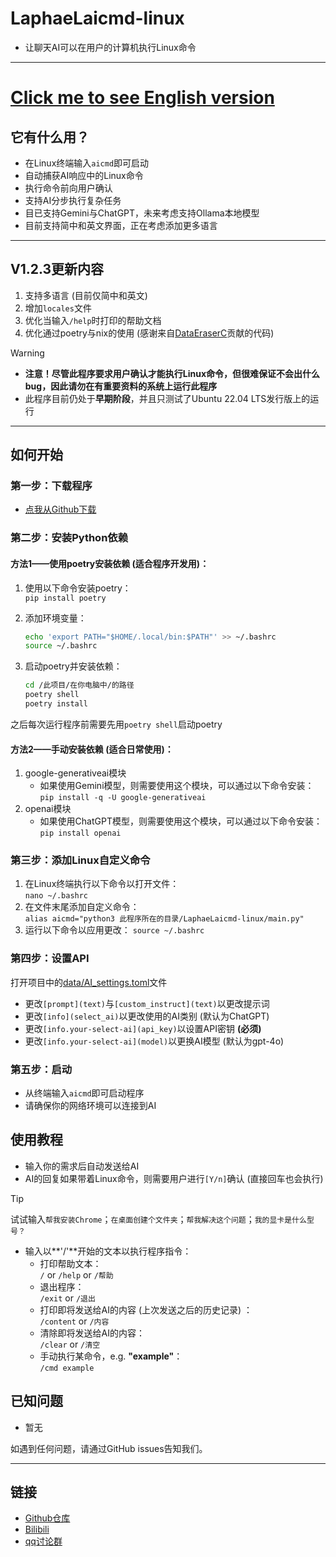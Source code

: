 # LaphaeLaicmd-linux

- 让聊天AI可以在用户的计算机执行Linux命令

---

# [Click me to see English version](README.md)

## 它有什么用？

- 在Linux终端输入`aicmd`即可启动
- 自动捕获AI响应中的Linux命令
- 执行命令前向用户确认
- 支持AI分步执行复杂任务
- 目已支持Gemini与ChatGPT，未来考虑支持Ollama本地模型
- 目前支持简中和英文界面，正在考虑添加更多语言

---

## V1.2.3更新内容

1. 支持多语言 (目前仅简中和英文)
2. 增加`locales`文件
3. 优化当输入`/help`时打印的帮助文档
4. 优化通过poetry与nix的使用 (感谢来自[DataEraserC](https://github.com/DataEraserC)贡献的代码)

> [!WARNING]
>
> - **注意！尽管此程序要求用户确认才能执行Linux命令，但很难保证不会出什么bug，因此请勿在有重要资料的系统上运行此程序**
> - 此程序目前仍处于**早期阶段**，并且只测试了Ubuntu 22.04 LTS发行版上的运行

---

## 如何开始

### 第一步：下载程序

- [点我从Github下载](https://github.com/LaphaeL12304/LaphaeLaicmd-linux/archive/refs/heads/main.zip)

### 第二步：安装Python依赖

#### 方法1——使用poetry安装依赖 (适合程序开发用)：

1. 使用以下命令安装poetry：  
   `pip install poetry`

2. 添加环境变量：  

   ```bash
   echo 'export PATH="$HOME/.local/bin:$PATH"' >> ~/.bashrc
   source ~/.bashrc
   ```

3. 启动poetry并安装依赖：  
   ```bash
   cd /此项目/在你电脑中/的路径
   poetry shell
   poetry install
   ```

之后每次运行程序前需要先用`poetry shell`启动poetry

#### 方法2——手动安装依赖 (适合日常使用)：

1. google-generativeai模块
   - 如果使用Gemini模型，则需要使用这个模块，可以通过以下命令安装：  
     `pip install -q -U google-generativeai`
2. openai模块
   - 如果使用ChatGPT模型，则需要使用这个模块，可以通过以下命令安装：  
     `pip install openai`

### 第三步：添加Linux自定义命令

1. 在Linux终端执行以下命令以打开文件：  
   `nano ~/.bashrc`
2. 在文件末尾添加自定义命令：  
   `alias aicmd="python3 此程序所在的目录/LaphaeLaicmd-linux/main.py"`
3. 运行以下命令以应用更改：
   `source ~/.bashrc`

### 第四步：设置API

打开项目中的[data/AI_settings.toml](data/AI_settings.toml)文件

- 更改`[prompt](text)`与`[custom_instruct](text)`以更改提示词
- 更改`[info](select_ai)`以更改使用的AI类别 (默认为ChatGPT)
- 更改`[info.your-select-ai](api_key)`以设置API密钥 **(必须)**
- 更改`[info.your-select-ai](model)`以更换AI模型 (默认为gpt-4o)

### 第五步：启动

- 从终端输入`aicmd`即可启动程序
- 请确保你的网络环境可以连接到AI

## 使用教程

- 输入你的需求后自动发送给AI
- AI的回复如果带着Linux命令，则需要用户进行`[Y/n]`确认 (直接回车也会执行)

> [!TIP]
>
> 试试输入`帮我安装Chrome`；`在桌面创建个文件夹`；`帮我解决这个问题`；`我的显卡是什么型号？`

- 输入以**'/'**开始的文本以执行程序指令：
  - 打印帮助文本：  
    `/` or `/help` or `/帮助` 
  - 退出程序：  
    `/exit` or `/退出`
  - 打印即将发送给AI的内容 (上次发送之后的历史记录) ：  
    `/content` or `/内容`
  - 清除即将发送给AI的内容：  
    `/clear` or `/清空`
  - 手动执行某命令，e.g. **"example"**：  
    `/cmd example`

## 已知问题

- 暂无

如遇到任何问题，请通过GitHub issues告知我们。

---

## 链接

- [Github仓库](https://github.com/LaphaeL12304/LaphaeLaicmd-linux)
- [Bilibili](https://space.bilibili.com/454973135?spm_id_from=333.337.0.0)
- [qq讨论群](http://qm.qq.com/cgi-bin/qm/qr?_wv=1027&k=hE0n_WloYeCndEoIMKjXK5V13yFhswDC&authKey=escV%2FqTpM7dCaNduH1ibLzhp1rIxMCE%2FiMH07XES9Z3yXC9iWbgWkW4h7nPZ7hHJ&noverify=0&group_code=893275911)
